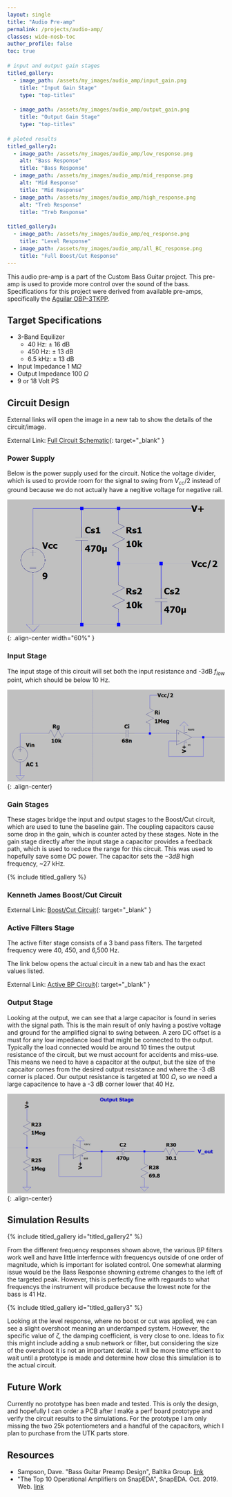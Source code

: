 ```yaml
---
layout: single
title: "Audio Pre-amp"
permalink: /projects/audio-amp/
classes: wide-nosb-toc
author_profile: false
toc: true

# input and output gain stages 
titled_gallery:
  - image_path: /assets/my_images/audio_amp/input_gain.png
    title: "Input Gain Stage"
    type: "top-titles"

  - image_path: /assets/my_images/audio_amp/output_gain.png
    title: "Output Gain Stage"
    type: "top-titles"

# ploted results
titled_gallery2:
  - image_path: /assets/my_images/audio_amp/low_response.png
    alt: "Bass Response"
    title: "Bass Response"
  - image_path: /assets/my_images/audio_amp/mid_response.png
    alt: "Mid Response"
    title: "Mid Response"
  - image_path: /assets/my_images/audio_amp/high_response.png
    alt: "Treb Response"
    title: "Treb Response"

titled_gallery3:
  - image_path: /assets/my_images/audio_amp/eq_response.png
    title: "Level Response"
  - image_path: /assets/my_images/audio_amp/all_BC_response.png
    title: "Full Boost/Cut Response"
---
```



This audio pre-amp is a part of the Custom Bass Guitar project. This pre-amp is used to provide more control over the sound of the bass. Specifications for this project were derived from available pre-amps, specifically the [Aguilar OBP-3TKPP](https://www.aguilaramp.com/pickup-series/obp-preamps/).

## Target Specifications

* 3-Band Equilizer
  * 40 Hz: $\pm$ 16 dB
  * 450 Hz: $\pm$ 13 dB
  * 6.5 kHz: $\pm$ 13 dB
* Input Impedance 1 M$\Omega$
* Output Impedance 100 $\Omega$
* 9 or 18 Volt PS
  
<!-- ## Materials

* Amplifier
  * TL072
* Potentiometers
  * 100k$\Omega$ Linear
  * 25k$\Omega$ Log -->

## Circuit Design

External links will open the image in a new tab to show the details of the circuit/image.

External Link: [Full Circuit Schematic](https://bford26.github.io/assets/my_images/audio_amp/full_circuit.png){: target="_blank" }

### Power Supply

Below is the power supply used for the circuit. Notice the voltage divider, which is used to provide room for the signal to swing from $V_{cc}/2$ instead of ground because we do not actually have a negitive voltage for negative rail.

![Power Supply](/assets/my_images/audio_amp/power_supply.png){: .align-center  width="60%" }

### Input Stage

The input stage of this circuit will set both the input resistance and -3dB $f_{low}$ point, which should be below 10 Hz. 

![Input Stage](/assets/my_images/audio_amp/input_stage.png){: .align-center}

### Gain Stages

These stages bridge the input and output stages to the Boost/Cut circuit, which are used to tune the baseline gain. The coupling capacitors cause some drop in the gain, which is counter acted by these stages. Note in the gain stage directly after the input stage a capacitor provides a feedback path, which is used to reduce the range for this circuit. This was used to hopefully save some DC power. The capacitor sets the $-3dB$ high frequency, ~27 kHz.

<!-- ![Input Gain Stage](/assets/my_images/audio_amp/input_gain.png){: .align-center}

![Output Gain Stage](/assets/my_images/audio_amp/output_gain.png){: .align-center} -->

{% include titled_gallery %}

### Kenneth James Boost/Cut Circuit

<!-- ![Gain Stage](/assets/my_images/audio_amp/summing_feedback.png){: .align-center} -->
External Link: [Boost/Cut Circuit](https://bford26.github.io/assets/my_images/audio_amp/summing_feedback.png){: target="_blank" }

### Active Filters Stage

The active filter stage consists of a 3 band pass filters. The targeted frequency were 40, 450, and 6,500 Hz.



The link below opens the actual circuit in a new tab and has the exact values listed.

<!-- ![Active Filters](/assets/my_images/audio_amp/gain_filters.png){: .align-center} -->
External Link: [Active BP Circuit](https://bford26.github.io/assets/my_images/audio_amp/gain_filters.png){: target="_blank" }

### Output Stage

Looking at the output, we can see that a large capacitor is found in series with the signal path. This is the main result of only having a postive voltage and ground for the amplified signal to swing between. A zero DC offset is a must for any low impedance load that might be connected to the output. Typically the load connected would be around 10 times the output resistance of the circuit, but we must account for accidents and miss-use. This means we need to have a capacitor at the output, but the size of the capcaitor comes from the desired output resistance and where the -3 dB corner is placed. Our output resistance is targeted at 100 $\Omega$, so we need a large capacitence to have a -3 dB corner lower that  40 Hz.

![Output Stage](/assets/my_images/audio_amp/output_stage.png){: .align-center}

## Simulation Results

{% include titled_gallery id="titled_gallery2" %}

From the different frequency responses shown above, the various BP filters work well and have little interfernce with frequencys outside of one order of magnitude, which is important for isolated control. One somewhat alarming issue would be the Bass Response showning extreme changes to the left of the targeted peak. However, this is perfectly fine with regaurds to what frequencys the instrument will produce because the lowest note for the bass is 41 Hz.

{% include titled_gallery id="titled_gallery3" %}

Looking at the level response, where no boost or cut was applied, we can see a slight overshoot meaning an underdamped system. However, the specific value of $\zeta$, the damping coefficient, is very close to one. Ideas to fix this might include adding a snub network or filter, but considering the size of the overshoot it is not an important detial. It will be more time efficient to wait until a prototype is made and determine how close this simulation is to the actual circuit.

## Future Work

Currently no prototype has been made and tested. This is only the design, and hopefully I can order a PCB after I maKe a perf board prototype and verify the circuit results to the simulations. For the prototype I am only missing the two 25k potentiometers and a handful of the capacitors, which I plan to purchase from the UTK parts store.
## Resources

* Sampson, Dave. "Bass Guitar Preamp Design", Baltika Group. [link](http://press.baltikagroup.com/wp-content/uploads/2014/07/Bass-Guitar-Preamp-Design.pdf)
* "The Top 10 Operational Amplifiers on SnapEDA", SnapEDA. Oct. 2019. Web. [link](https://blog.snapeda.com/2019/10/23/the-top-10-operational-amplifiers/)
<!-- * [link]() -->
